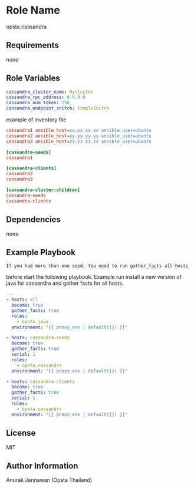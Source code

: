 Role Name
=========

opsta.cassandra

Requirements
------------

none

Role Variables
--------------

```yml
cassandra_cluster_name: MyCluster
cassandra_rpc_address: 0.0.0.0
cassandra_num_token: 256
cassandra_endpoint_snitch: SimpleSnitch
```
example of inventory file
```ini
cassandra1 ansible_host=xx.xx.xx.xx ansible_user=ubuntu
cassandra2 ansible_host=yy.yy.yy.yy ansible_user=ubuntu
cassandra3 ansible_host=zz.zz.zz.zz ansible_user=ubuntu

[cassandra-seeds]
cassandra1

[cassandra-clients]
cassandra2
cassandra3

[cassandra-cluster:children]
cassandra-seeds
cassandra-clients
```

Dependencies
------------

none

Example Playbook
----------------

    If you had more than one seed. You need to run gather_facts all hosts 
before start the following playbook. Example run install a new version of java 
for cassandra and gather facts for all hosts.
```yml
---
- hosts: all
  become: true
  gather_facts: true
  roles:
    - opsta.java
  environment: "{{ proxy_env | default({}) }}"

- hosts: cassandra-seeds
  become: true
  gather_facts: true
  serial: 1
  roles:
    - opsta.cassandra
  environment: "{{ proxy_env | default({}) }}"

- hosts: cassandra-clients
  become: true
  gather_facts: true
  serial: 1
  roles:
    - opsta.cassandra
  environment: "{{ proxy_env | default({}) }}"
```

License
-------

MIT

Author Information
------------------

Anurak Jannawan (Opsta Thailand)
